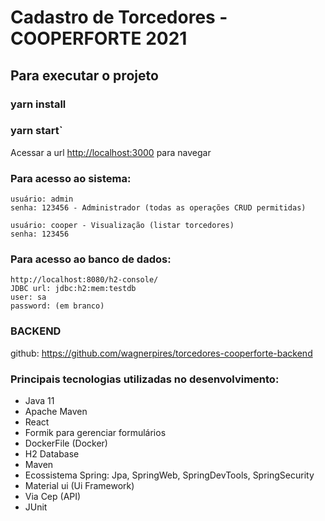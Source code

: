 # Cadastro de Torcedores - COOPERFORTE 2021

## Para executar o projeto

###  yarn install
###  yarn start`

Acessar a url [http://localhost:3000](http://localhost:3000) para navegar

### Para acesso ao sistema:

    usuário: admin 
    senha: 123456 - Administrador (todas as operações CRUD permitidas)
	
	usuário: cooper - Visualização (listar torcedores)
	senha: 123456

### Para acesso ao banco de dados:

    http://localhost:8080/h2-console/
    JDBC url: jdbc:h2:mem:testdb
    user: sa
    password: (em branco)


### BACKEND

github: https://github.com/wagnerpires/torcedores-cooperforte-backend


### Principais tecnologias utilizadas no desenvolvimento:

* Java 11
* Apache Maven
* React
* Formik para gerenciar formulários
* DockerFile (Docker)
* H2 Database
* Maven
* Ecossistema Spring: Jpa, SpringWeb, SpringDevTools, SpringSecurity
* Material ui (Ui Framework)
* Via Cep (API)
* JUnit
	



